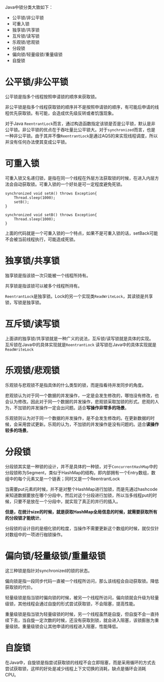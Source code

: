 Java中锁分类大致如下：

+ 公平锁/非公平锁
+ 可重入锁
+ 独享锁/共享锁
+ 互斥锁/读写锁
+ 乐观锁/悲观锁
+ 分段锁
+ 偏向锁/轻量级锁/重量级锁
+ 自旋锁

# 公平锁/非公平锁

公平锁是指多个线程按照申请锁的顺序来获取锁。

非公平锁是指多个线程获取锁的顺序并不是按照申请锁的顺序，有可能后申请的线程优先获取锁。有可能，会造成优先级反转或者饥饿现象。

对于Java `ReentrantLock`而言，通过构造函数指定该锁是否是公平锁，默认是非公平锁。非公平锁的优点在于吞吐量比公平锁大。对于`synchronized`而言，也是一种非公平锁。由于其并不像`ReentrantLock`是通过AQS的来实现线程调度，所以并没有任何办法使其变成公平锁。

# 可重入锁

可重入锁又名递归锁，是指在同一个线程在外层方法获取锁的时候，在进入内层方法会自动获取锁。可重入锁的一个好处是可一定程度避免死锁。

```
synchronized void setA() throws Exception{
    Thread.sleep(1000);
    setB();
}

synchronized void setB() throws Exception{
    Thread.sleep(1000);
}
```

上面的代码就是一个可重入锁的一个特点，如果不是可重入锁的话，setBack可能不会被当前线程执行，可能造成死锁。

# 独享锁/共享锁

独享锁是指该锁一次只能被一个线程所持有。

共享锁是指该锁可以被多个线程所持有。

`ReentrantLock`是独享锁。Lock的另一个实现类`ReadWriteLock`，其读锁是共享锁，写锁是独享锁。

# 互斥锁/读写锁

上面讲的独享锁/共享锁就是一种广义的说法，互斥锁/读写锁就是具体的实现。
互斥锁在Java中的具体实现就是`ReentrantLock`
读写锁在Java中的具体实现就是`ReadWriteLock`

# 乐观锁/悲观锁

乐观锁与悲观锁不是指具体的什么类型的锁，而是指看待并发同步的角度。

悲观锁认为对于同一个数据的并发操作，一定是会发生修改的，哪怕没有修改，也会认为修改。因此对于同一个数据的并发操作，悲观锁采取加锁的形式。悲观的人为，不加锁的并发操作一定会出问题。适合**写操作非常多的场景**。

乐观锁则认为对于同一个数据的并发操作，是不会发生修改的。在更新数据的时候，会采用尝试更新。乐观的认为，不加锁的并发操作是没有问题的。适合**读操作较多的场景**。

# 分段锁

分段锁其实是一种锁的设计，并不是具体的一种锁，对于`ConcurrentHashMap`中的分段锁称为Segment，类似于HashMap的结构，即内部拥有一个Entry数组，数组中的每个元素又是一个链表；同时又是一个ReentrantLock

当需要put元素的时候，并不是对整个HashMap进行加锁，而是先通过hashcode来知道数据要放在哪个分段中，然后对这个分段进行加锁，所以当多线程put的时候，只要不是放在一个分段中，就实现了真正的并行的插入。

**但是，在统计size的时候，就是获取HashMap全局信息的时候，就需要获取所有的分段锁才能统计**。

分段锁的设计目的是细化锁的粒度，当操作不需要更新这个数组的时候，就仅仅针对数组中的一项进行枷锁操作。

# 偏向锁/轻量级锁/重量级锁

这三种锁是指针对synchronized的锁的状态。

偏向锁是指一段同步代码一直被一个线程所访问，那么该线程会自动获取锁。降低获取锁的代价。

轻量级锁是指当锁时偏向锁的时候，被另一个线程所访问，偏向锁就会升级为轻量级锁，其他线程会通过自旋的形式尝试获取锁，不会阻塞，提高性能。

重量级锁是指当锁为轻量级锁的时候，另一个线程虽然是自旋，但自旋不会一直持续下去，当自旋一定次数的时候，还没有获取到锁，就会进入阻塞，该锁膨胀为重量级锁。重量级锁会让其他申请的线程进入阻塞，性能降低。

# 自旋锁

在Java中，自旋锁是指尝试获取锁的线程不会立即阻塞，而是采用循环的方式去尝试获取锁，这样的好处是减少线程上下文切换的消耗，缺点是循环会消耗CPU。

